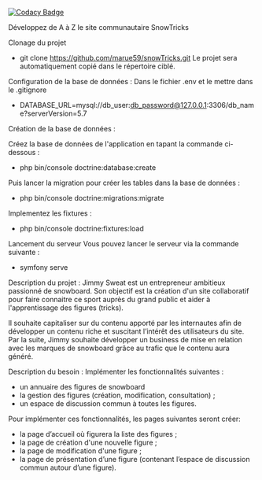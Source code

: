 
[![Codacy Badge](https://api.codacy.com/project/badge/Grade/63bd63316fcc40118ae16856193cab3f)](https://app.codacy.com/gh/marue59/snowTricks?utm_source=github.com&utm_medium=referral&utm_content=marue59/snowTricks&utm_campaign=Badge_Grade_Settings)

Développez de A à Z le site communautaire SnowTricks

Clonage du projet

- git clone https://github.com/marue59/snowTricks.git
  Le projet sera automatiquement copié dans le répertoire ciblé.

Configuration de la base de données :
Dans le fichier .env et le mettre dans le .gitignore

- DATABASE_URL=mysql://db_user:db_password@127.0.0.1:3306/db_name?serverVersion=5.7

Création de la base de données :

Créez la base de données de l'application en tapant la commande ci-dessous :

- php bin/console doctrine:database:create

Puis lancer la migration pour créer les tables dans la base de données :

- php bin/console doctrine:migrations:migrate

Implementez les fixtures :

- php bin/console doctrine:fixtures:load

Lancement du serveur
Vous pouvez lancer le serveur via la commande suivante :

- symfony serve

Description du projet :
Jimmy Sweat est un entrepreneur ambitieux passionné de snowboard. Son objectif est la création d'un site collaboratif pour faire connaitre ce sport auprès du grand public et aider à l'apprentissage des figures (tricks).

Il souhaite capitaliser sur du contenu apporté par les internautes afin de développer un contenu riche et suscitant l’intérêt des utilisateurs du site. Par la suite, Jimmy souhaite développer un business de mise en relation avec les marques de snowboard grâce au trafic que le contenu aura généré.

Description du besoin :
Implémenter les fonctionnalités suivantes :

- un annuaire des figures de snowboard
- la gestion des figures (création, modification, consultation) ;
- un espace de discussion commun à toutes les figures.

Pour implémenter ces fonctionnalités, les pages suivantes seront créer:

- la page d’accueil où figurera la liste des figures ;
- la page de création d'une nouvelle figure ;
- la page de modification d'une figure ;
- la page de présentation d’une figure (contenant l’espace de discussion commun autour d’une figure).
